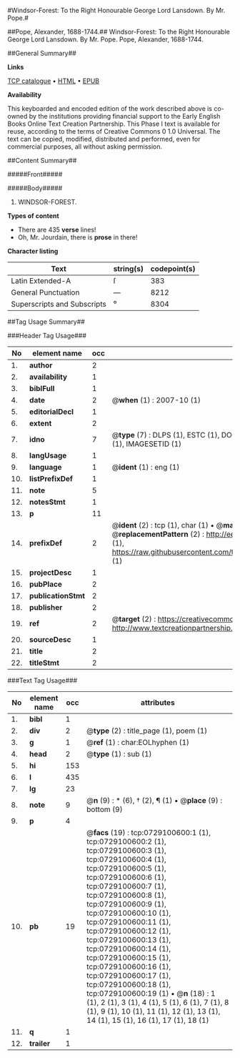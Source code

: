 #Windsor-Forest: To the Right Honourable George Lord Lansdown. By Mr. Pope.#

##Pope, Alexander, 1688-1744.##
Windsor-Forest: To the Right Honourable George Lord Lansdown. By Mr. Pope.
Pope, Alexander, 1688-1744.

##General Summary##

**Links**

[TCP catalogue](http://www.ota.ox.ac.uk/tcp/)  • 
[HTML](http://tei.it.ox.ac.uk/tcp/Texts-HTML/free/004/004809340.html)  • 
[EPUB](http://tei.it.ox.ac.uk/tcp/Texts-EPUB/free/004/004809340.epub)

**Availability**

This keyboarded and encoded edition of the
	       work described above is co-owned by the institutions
	       providing financial support to the Early English Books
	       Online Text Creation Partnership. This Phase I text is
	       available for reuse, according to the terms of Creative
	       Commons 0 1.0 Universal. The text can be copied,
	       modified, distributed and performed, even for
	       commercial purposes, all without asking permission.


##Content Summary##

#####Front#####

#####Body#####

1. WINDSOR-FOREST.

**Types of content**

  * There are 435 **verse** lines!
  * Oh, Mr. Jourdain, there is **prose** in there!

**Character listing**


|Text|string(s)|codepoint(s)|
|---|---|---|
|Latin Extended-A|ſ|383|
|General Punctuation|—|8212|
|Superscripts             and Subscripts|⁰|8304|

##Tag Usage Summary##

###Header Tag Usage###

|No|element name|occ|attributes|
|---|---|---|---|
|1.|__author__|2||
|2.|__availability__|1||
|3.|__biblFull__|1||
|4.|__date__|2| @__when__ (1) : 2007-10 (1)|
|5.|__editorialDecl__|1||
|6.|__extent__|2||
|7.|__idno__|7| @__type__ (7) : DLPS (1), ESTC (1), DOCNO (1), TCP (1), GALEDOCNO (1), CONTENTSET (1), IMAGESETID (1)|
|8.|__langUsage__|1||
|9.|__language__|1| @__ident__ (1) : eng (1)|
|10.|__listPrefixDef__|1||
|11.|__note__|5||
|12.|__notesStmt__|1||
|13.|__p__|11||
|14.|__prefixDef__|2| @__ident__ (2) : tcp (1), char (1)  •  @__matchPattern__ (2) : ([0-9\-]+):([0-9IVX]+) (1), (.+) (1)  •  @__replacementPattern__ (2) : http://eebo.chadwyck.com/downloadtiff?vid=$1&page=$2 (1), https://raw.githubusercontent.com/textcreationpartnership/Texts/master/tcpchars.xml#$1 (1)|
|15.|__projectDesc__|1||
|16.|__pubPlace__|2||
|17.|__publicationStmt__|2||
|18.|__publisher__|2||
|19.|__ref__|2| @__target__ (2) : https://creativecommons.org/publicdomain/zero/1.0/ (1), http://www.textcreationpartnership.org/docs/. (1)|
|20.|__sourceDesc__|1||
|21.|__title__|2||
|22.|__titleStmt__|2||


###Text Tag Usage###

|No|element name|occ|attributes|
|---|---|---|---|
|1.|__bibl__|1||
|2.|__div__|2| @__type__ (2) : title_page (1), poem (1)|
|3.|__g__|1| @__ref__ (1) : char:EOLhyphen (1)|
|4.|__head__|2| @__type__ (1) : sub (1)|
|5.|__hi__|153||
|6.|__l__|435||
|7.|__lg__|23||
|8.|__note__|9| @__n__ (9) : * (6), † (2), ¶ (1)  •  @__place__ (9) : bottom (9)|
|9.|__p__|4||
|10.|__pb__|19| @__facs__ (19) : tcp:0729100600:1 (1), tcp:0729100600:2 (1), tcp:0729100600:3 (1), tcp:0729100600:4 (1), tcp:0729100600:5 (1), tcp:0729100600:6 (1), tcp:0729100600:7 (1), tcp:0729100600:8 (1), tcp:0729100600:9 (1), tcp:0729100600:10 (1), tcp:0729100600:11 (1), tcp:0729100600:12 (1), tcp:0729100600:13 (1), tcp:0729100600:14 (1), tcp:0729100600:15 (1), tcp:0729100600:16 (1), tcp:0729100600:17 (1), tcp:0729100600:18 (1), tcp:0729100600:19 (1)  •  @__n__ (18) : 1 (1), 2 (1), 3 (1), 4 (1), 5 (1), 6 (1), 7 (1), 8 (1), 9 (1), 10 (1), 11 (1), 12 (1), 13 (1), 14 (1), 15 (1), 16 (1), 17 (1), 18 (1)|
|11.|__q__|1||
|12.|__trailer__|1||
